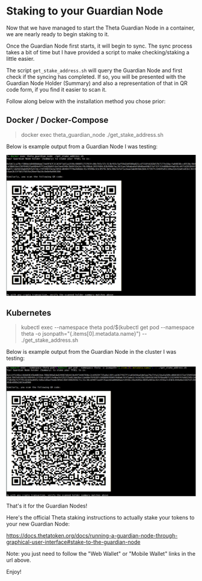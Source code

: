 # Staking to your Guardian Node

Now that we have managed to start the Theta Guardian Node in a container, we are nearly ready to begin staking to it.

Once the Guardian Node first starts, it will begin to sync. The sync process takes a bit of time but I have provided a script to make checking/staking a little easier.

The script `get_stake_address.sh` will query the Guardian Node and first check if the syncing has completed. If so, you will be presented with the Guardian Node Holder (Summary) and also a representation of that in QR code form, if you find it easier to scan it.

Follow along below with the installation method you chose prior:

## Docker / Docker-Compose

> docker exec theta_guardian_node ./get_stake_address.sh

Below is example output from a Guardian Node I was testing:

![Guardian Stake Holder Summary](./images/docker_get_stake.png)

## Kubernetes

> kubectl exec --namespace theta pod/$(kubectl get pod --namespace theta -o jsonpath="{.items[0].metadata.name}") -- ./get_stake_address.sh

Below is example output from the Guardian Node in the cluster I was testing:

![Guardian Stake Holder Summary](./images/kubernetes_get_stake.png)

That's it for the Guardian Nodes!

Here's the official Theta staking instructions to actually stake your tokens to your new Guardian Node:

https://docs.thetatoken.org/docs/running-a-guardian-node-through-graphical-user-interface#stake-to-the-guardian-node

Note: you just need to follow the "Web Wallet" or "Mobile Wallet" links in the url above.

Enjoy!